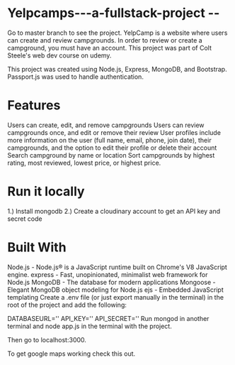 # Yelpcamps---a-fullstack-project --
Go to master branch to see the project.
YelpCamp is a website where users can create and review campgrounds. In order to review or create a campground, you must have an account. This project was part of Colt Steele's web dev course on udemy.

This project was created using Node.js, Express, MongoDB, and Bootstrap. Passport.js was used to handle authentication.

# Features
Users can create, edit, and remove campgrounds
Users can review campgrounds once, and edit or remove their review
User profiles include more information on the user (full name, email, phone, join date), their campgrounds, and the option to edit their profile or delete their account
Search campground by name or location
Sort campgrounds by highest rating, most reviewed, lowest price, or highest price.

# Run it locally
1.) Install mongodb
2.) Create a cloudinary account to get an API key and secret code

# Built With
Node.js - Node.js® is a JavaScript runtime built on Chrome's V8 JavaScript engine.
express - Fast, unopinionated, minimalist web framework for Node.js
MongoDB - The database for modern applications
Mongoose - Elegant MongoDB object modeling for Node.js
ejs - Embedded JavaScript templating
Create a .env file (or just export manually in the terminal) in the root of the project and add the following:

DATABASEURL='<url>'
API_KEY=''<key>
API_SECRET='<secret>'
Run mongod in another terminal and node app.js in the terminal with the project.

Then go to localhost:3000.

To get google maps working check this out.
